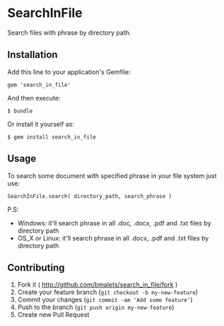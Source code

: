 # SearchInFile

Search files with phrase by directory path.

## Installation

Add this line to your application's Gemfile:

    gem 'search_in_file'

And then execute:

    $ bundle

Or install it yourself as:

    $ gem install search_in_file

## Usage

To search some document with specified phrase in your file system just use:

	SearchInFile.search( directory_path, search_phrase )

P.S:       
  - Windows:  it'll search phrase in all .doc, .docx, .pdf and .txt files by directory path 
  - OS_X or Linux: it'll search phrase in all .docx, .pdf and .txt files by directory path

## Contributing

1. Fork it ( http://github.com/bmalets/search_in_file/fork )
2. Create your feature branch (`git checkout -b my-new-feature`)
3. Commit your changes (`git commit -am 'Add some feature'`)
4. Push to the branch (`git push origin my-new-feature`)
5. Create new Pull Request
